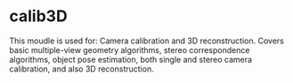 # calib3D
This moudle is used for: 
Camera calibration and 3D reconstruction. Covers basic multiple-view geometry algorithms, stereo correspondence algorithms, object pose estimation, both single and stereo camera calibration, and also 3D reconstruction.